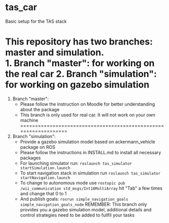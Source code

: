 tas_car
=======
Basic setup for the TAS stack

This repository has two branches: master and simulation.	
	1. Branch "master": for working on the real car
	2. Branch "simulation": for working on gazebo simulation
=================================================================

1. Branch "master":
	- Please follow the instruction on Moodle for better understanding about the package
	- This branch is only used for real car. It will not work on your own machine
=================================================================
2. Branch "simulation":
	- Provide a gazebo simulation model based on ackermann_vehicle package on ROS
	- Please follow the instructions in INSTALL.md to install all necessary packages
	- For launching simulator run:
		`roslaunch tas_simulator startSimulation.launch`
	- To start navigation stack in simulation run
		`roslaunch tas_simulator startNavigation.launch`	
	- To change to autonomous mode use
		`rostopic pub /wii_communication std_msgs/Int16MultiArray`
	hit "Tab" a few times and change that 0 to 1
	- And publish goals:
		`rosrun simple_navigation_goals simple_navigation_goals_node` 
   REMEMBER: This branch only provides you a gazebo simulation model, additional details and control strategies need to be added to fullfil your tasks
			


